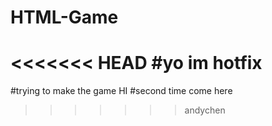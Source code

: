 # HTML-Game

<<<<<<< HEAD
#yo im hotfix
=======
#trying to make the game HI
#second time come here
>>>>>>> andychen

